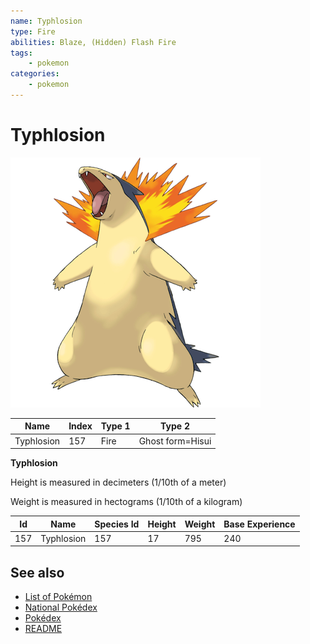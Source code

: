 ```yaml
---
name: Typhlosion
type: Fire
abilities: Blaze, (Hidden) Flash Fire
tags:
    - pokemon
categories:
    - pokemon
---
```


# Typhlosion


![Typhlosion](images/157.png)

| **Name** | **Index** | **Type 1** | **Type 2** |
|----|----|----|----|
| Typhlosion | 157 | Fire | Ghost form=Hisui  |

**Typhlosion** 


Height is measured in decimeters (1/10th of a meter)

Weight is measured in hectograms (1/10th of a kilogram)

| **Id** | **Name** | **Species Id** | **Height** | **Weight** | **Base Experience** |
|--------|----------|----------------|------------|------------|---------------------|
| 157 | Typhlosion | 157 | 17 | 795 | 240 |


## See also

- [List of Pokémon](../pokemon.md)
- [National Pokédex](../national_pokedex.md)
- [Pokédex](../pokedex.md)
- [README](../README.md)
